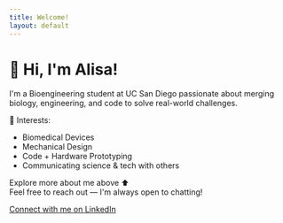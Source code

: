 ```yaml
---
title: Welcome!
layout: default
---
```


# 👋 Hi, I'm Alisa!

I'm a Bioengineering student at UC San Diego passionate about merging biology, engineering, and code to solve real-world challenges.

🌱 Interests:  
- Biomedical Devices  
- Mechanical Design  
- Code + Hardware Prototyping  
- Communicating science & tech with others  

Explore more about me above ⬆️  
Feel free to reach out — I'm always open to chatting!

[Connect with me on LinkedIn](https://linkedin.com/in/YOUR-LINK)
